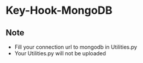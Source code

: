 # Key-Hook-MongoDB

## Note
- Fill your connection url to mongodb in Utilities.py
- Your Utilities.py will not be uploaded